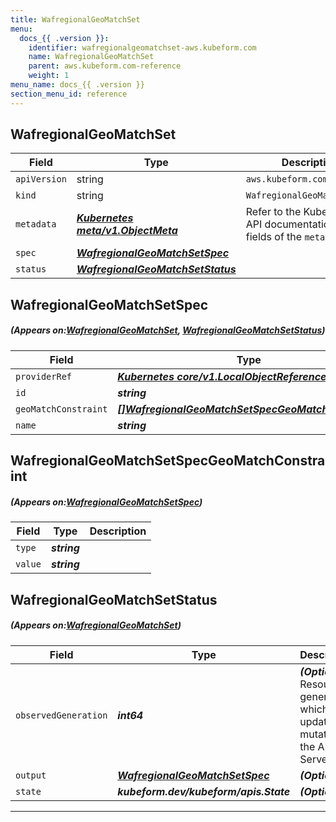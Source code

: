 ```yaml
---
title: WafregionalGeoMatchSet
menu:
  docs_{{ .version }}:
    identifier: wafregionalgeomatchset-aws.kubeform.com
    name: WafregionalGeoMatchSet
    parent: aws.kubeform.com-reference
    weight: 1
menu_name: docs_{{ .version }}
section_menu_id: reference
---
```


## WafregionalGeoMatchSet
| Field | Type | Description |
| ------ | ----- | ----------- |
| `apiVersion` | string | `aws.kubeform.com/v1alpha1` |
|    `kind` | string | `WafregionalGeoMatchSet` |
| `metadata` | ***[Kubernetes meta/v1.ObjectMeta](https://kubernetes.io/docs/reference/generated/kubernetes-api/v1.13/#objectmeta-v1-meta)***|Refer to the Kubernetes API documentation for the fields of the `metadata` field.|
| `spec` | ***[WafregionalGeoMatchSetSpec](#WafregionalGeoMatchSetSpec)***||
| `status` | ***[WafregionalGeoMatchSetStatus](#WafregionalGeoMatchSetStatus)***||
## WafregionalGeoMatchSetSpec
##### (Appears on:[WafregionalGeoMatchSet](#WafregionalGeoMatchSet), [WafregionalGeoMatchSetStatus](#WafregionalGeoMatchSetStatus))
| Field | Type | Description |
| ------ | ----- | ----------- |
| `providerRef` | ***[Kubernetes core/v1.LocalObjectReference](https://kubernetes.io/docs/reference/generated/kubernetes-api/v1.13/#localobjectreference-v1-core)***||
| `id` | ***string***||
| `geoMatchConstraint` | ***[[]WafregionalGeoMatchSetSpecGeoMatchConstraint](#WafregionalGeoMatchSetSpecGeoMatchConstraint)***| ***(Optional)*** |
| `name` | ***string***||
## WafregionalGeoMatchSetSpecGeoMatchConstraint
##### (Appears on:[WafregionalGeoMatchSetSpec](#WafregionalGeoMatchSetSpec))
| Field | Type | Description |
| ------ | ----- | ----------- |
| `type` | ***string***||
| `value` | ***string***||
## WafregionalGeoMatchSetStatus
##### (Appears on:[WafregionalGeoMatchSet](#WafregionalGeoMatchSet))
| Field | Type | Description |
| ------ | ----- | ----------- |
| `observedGeneration` | ***int64***| ***(Optional)*** Resource generation, which is updated on mutation by the API Server.|
| `output` | ***[WafregionalGeoMatchSetSpec](#WafregionalGeoMatchSetSpec)***| ***(Optional)*** |
| `state` | ***kubeform.dev/kubeform/apis.State***| ***(Optional)*** |
---
